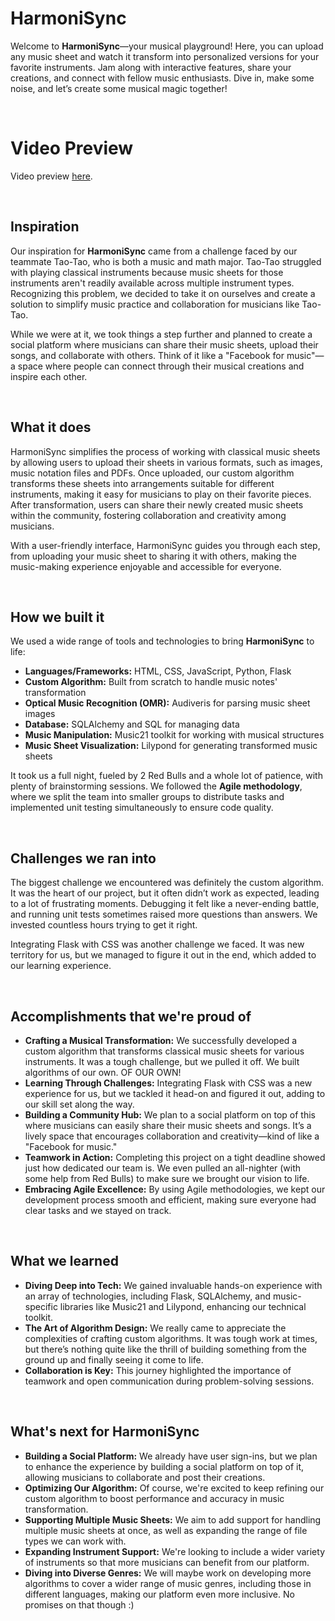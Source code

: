# HarmoniSync
Welcome to **HarmoniSync**—your musical playground! Here, you can upload any music sheet and watch it transform into personalized versions for your favorite instruments. Jam along with interactive features, share your creations, and connect with fellow music enthusiasts. Dive in, make some noise, and let’s create some musical magic together!  

&nbsp;  

# Video Preview  
Video preview [here](https://www.youtube.com/watch?v=1Dw4-mXa_lo).

&nbsp;  

## Inspiration  
Our inspiration for **HarmoniSync** came from a challenge faced by our teammate Tao-Tao, who is both a music and math major. Tao-Tao struggled with playing classical instruments because music sheets for those instruments aren't readily available across multiple instrument types. Recognizing this problem, we decided to take it on ourselves and create a solution to simplify music practice and collaboration for musicians like Tao-Tao.  

While we were at it, we took things a step further and planned to create a social platform where musicians can share their music sheets, upload their songs, and collaborate with others. Think of it like a "Facebook for music"—a space where people can connect through their musical creations and inspire each other.  

&nbsp;  

## What it does
HarmoniSync simplifies the process of working with classical music sheets by allowing users to upload their sheets in various formats, such as images, music notation files and PDFs. Once uploaded, our custom algorithm transforms these sheets into arrangements suitable for different instruments, making it easy for musicians to play on their favorite pieces. After transformation, users can share their newly created music sheets within the community, fostering collaboration and creativity among musicians.  

With a user-friendly interface, HarmoniSync guides you through each step, from uploading your music sheet to sharing it with others, making the music-making experience enjoyable and accessible for everyone.  

&nbsp;  

## How we built it

We used a wide range of tools and technologies to bring **HarmoniSync** to life:

- **Languages/Frameworks:** HTML, CSS, JavaScript, Python, Flask
- **Custom Algorithm:** Built from scratch to handle music notes' transformation
- **Optical Music Recognition (OMR):** Audiveris for parsing music sheet images
- **Database:** SQLAlchemy and SQL for managing data
- **Music Manipulation:** Music21 toolkit for working with musical structures
- **Music Sheet Visualization:** Lilypond for generating transformed music sheets

It took us a full night, fueled by 2 Red Bulls and a whole lot of patience, with plenty of brainstorming sessions. We followed the **Agile methodology**, where we split the team into smaller groups to distribute tasks and implemented unit testing simultaneously to ensure code quality.  

&nbsp;  

## Challenges we ran into

The biggest challenge we encountered was definitely the custom algorithm. It was the heart of our project, but it often didn’t work as expected, leading to a lot of frustrating moments. Debugging it felt like a never-ending battle, and running unit tests sometimes raised more questions than answers. We invested countless hours trying to get it right. 

Integrating Flask with CSS was another challenge we faced. It was new territory for us, but we managed to figure it out in the end, which added to our learning experience.    

&nbsp;  

## Accomplishments that we're proud of

- **Crafting a Musical Transformation:** We successfully developed a custom algorithm that transforms classical music sheets for various instruments. It was a tough challenge, but we pulled it off. We built algorithms of our own. OF OUR OWN!
- **Learning Through Challenges:** Integrating Flask with CSS was a new experience for us, but we tackled it head-on and figured it out, adding to our skill set along the way.
- **Building a Community Hub:** We plan to a social platform on top of this where musicians can easily share their music sheets and songs. It’s a lively space that encourages collaboration and creativity—kind of like a "Facebook for music."
- **Teamwork in Action:** Completing this project on a tight deadline showed just how dedicated our team is. We even pulled an all-nighter (with some help from Red Bulls) to make sure we brought our vision to life.
- **Embracing Agile Excellence:** By using Agile methodologies, we kept our development process smooth and efficient, making sure everyone had clear tasks and we stayed on track.  

&nbsp;  

## What we learned
- **Diving Deep into Tech:** We gained invaluable hands-on experience with an array of technologies, including Flask, SQLAlchemy, and music-specific libraries like Music21 and Lilypond, enhancing our technical toolkit.
- **The Art of Algorithm Design:** We really came to appreciate the complexities of crafting custom algorithms. It was tough work at times, but there’s nothing quite like the thrill of building something from the ground up and finally seeing it come to life.
- **Collaboration is Key:** This journey highlighted the importance of teamwork and open communication during problem-solving sessions.  

&nbsp;  

## What's next for HarmoniSync

- **Building a Social Platform:** We already have user sign-ins, but we plan to enhance the experience by building a social platform on top of it, allowing musicians to collaborate and post their creations.
- **Optimizing Our Algorithm:** Of course, we're excited to keep refining our custom algorithm to boost performance and accuracy in music transformation.
- **Supporting Multiple Music Sheets:** We aim to add support for handling multiple music sheets at once, as well as expanding the range of file types we can work with.
- **Expanding Instrument Support:** We're looking to include a wider variety of instruments so that more musicians can benefit from our platform.
- **Diving into Diverse Genres:** We will maybe work on developing more algorithms to cover a wider range of music genres, including those in different languages, making our platform even more inclusive. No promises on that though :)
